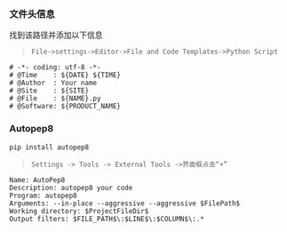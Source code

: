 ### 文件头信息

找到该路径并添加以下信息
> `File->settings->Editor->File and Code Templates->Python Script` 

```git
# -*- coding: utf-8 -*-
# @Time    : ${DATE} ${TIME}
# @Author  : Your name
# @Site    : ${SITE}
# @File    : ${NAME}.py
# @Software: ${PRODUCT_NAME}
```

### Autopep8

```pip
pip install autopep8
```

> `Settings -> Tools -> External Tools ->界面框点击“+”`

```git
Name: AutoPep8
Description: autopep8 your code
Program: autopep8
Arguments: --in-place --aggressive --aggressive $FilePath$
Working directory: $ProjectFileDir$
Output filters: $FILE_PATH$\:$LINE$\:$COLUMN$\:.*
```
